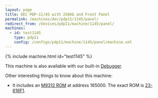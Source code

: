 ```yaml
---
layout: page
title: DEC PDP-11/45 with 256Kb and Front Panel
permalink: /machines/dec/pdp11/1145/panel/
redirect_from: /devices/pdp11/machine/1145/panel/
machines:
  - id: test1145
    type: pdp11
    config: /configs/pdp11/machine/1145/panel/machine.xml
---
```


{% include machine.html id="test1145" %}

This machine is also available with our built-in [Debugger](debugger/).

Other interesting things to know about this machine:

* It includes an [M9312 ROM](/machines/dec/pdp11/rom/M9312) at address 165000.  The exact ROM is [23-616F1](/machines/dec/pdp11/rom/M9312/23-616F1.txt).
